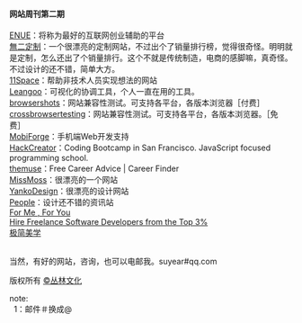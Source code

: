 <h4>网站周刊第二期</h4>


<a href="http://enue.cn">ENUE</a>：将称为最好的互联网创业辅助的平台<br/>
<a href="http://www.4only1.com/">無二定制</a>：一个很漂亮的定制网站，不过出个了销量排行榜，觉得很奇怪。明明就是定制，怎么还出了个销量排行。这个不就是传统制造，电商的感脚嘛，真奇怪。不过设计的还不错，简单大方。<br/>
<a href="http://www.11space.cn/">11Space</a>：帮助非技术人员实现想法的网站<br/>
<a href="http://www.51agile.cn/">Leangoo</a>：可视化的协调工具，个人一直在用的工具。<br/>
<a href="http://browsershots.org/">browsershots</a>：网站兼容性测试。可支持各平台，各版本浏览器［付费］<br/>
<a href="crossbrowsertesting.com">crossbrowsertesting</a>：网站兼容性测试。可支持各平台，各版本浏览器。［免费］<br/>
<a href="https://mobiforge.com/">MobiForge</a>：手机端Web开发支持<br/>
<a href="http://www.hackreactor.com/">HackCreator</a>：Coding Bootcamp in San Francisco. JavaScript focused programming school.<br/>
<a href="https://www.themuse.com/">themuse</a>：Free Career Advice | Career Finder<br/>
<a href="http://www.missmoss.co.za/">MissMoss</a>：很漂亮的一个网站<br/>
<a href="http://www.yankodesign.com/">YankoDesign</a>：很漂亮的设计网站<br/>
<a href="http://www.people.com/">People</a>：设计还不错的资讯站<br/>
<a href="http://forme-foryou.com/">For Me , For You</a><br/>
<a href="http://www.toptal.com/">Hire Freelance Software Developers from the Top 3%</a><br/>
<a href="http://www.thelooploft.com/">极简美学</a><br/>


<br/>当然，有好的网站，咨询，也可以电邮我。suyear#qq.com
<br/>

版权所有 <a href="http://enue.cn">&copy;丛林文化</a>
<br/>
<p>note:<br/>
  &nbsp;&nbsp;1：邮件＃换成@
</p>  
